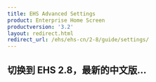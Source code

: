 ```yaml
---
title: EHS Advanced Settings
product: Enterprise Home Screen
productversion: '3.2'
layout: redirect.html
redirect_url: /ehs/ehs-cn/2-8/guide/settings/
---
```


## 切换到 EHS 2.8，最新的中文版...






